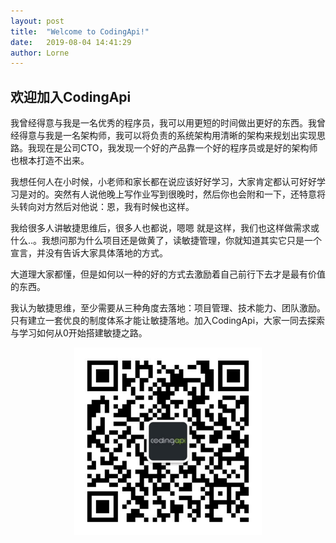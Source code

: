 ```yaml
---
layout: post
title:  "Welcome to CodingApi!"
date:   2019-08-04 14:41:29
author: Lorne
---
```

## 欢迎加入CodingApi

  我曾经得意与我是一名优秀的程序员，我可以用更短的时间做出更好的东西。我曾经得意与我是一名架构师，我可以将负责的系统架构用清晰的架构来规划出实现思路。我现在是公司CTO，我发现一个好的产品靠一个好的程序员或是好的架构师也根本打造不出来。

  我想任何人在小时候，小老师和家长都在说应该好好学习，大家肯定都认可好好学习是对的。突然有人说他晚上写作业写到很晚时，然后你也会附和一下，还特意将头转向对方然后对他说：恩，我有时候也这样。

  我给很多人讲敏捷思维后，很多人也都说，嗯嗯 就是这样，我们也这样做需求或什么..。我想问那为什么项目还是做黄了，读敏捷管理，你就知道其实它只是一个宣言，并没有告诉大家具体落地的方式。

  大道理大家都懂，但是如何以一种的好的方式去激励着自己前行下去才是最有价值的东西。

  我认为敏捷思维，至少需要从三种角度去落地：项目管理、技术能力、团队激励。只有建立一套优良的制度体系才能让敏捷落地。加入CodingApi，大家一同去探索与学习如何从0开始搭建敏捷之路。


<div align="center"><img src="/img/qrcode.jpg" style="width:300px;" /></div>
